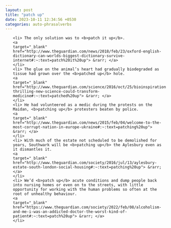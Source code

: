```yaml
---
layout: post
title: "patch up"
date: 2023-10-11 12:34:56 +0530
categories: auto-phrasalverbs
---
```

<ol>

    <li> The only solution was to <b>patch it up</b>.
    <a 
    target="_blank" 
    href="http://www.theguardian.com/news/2018/feb/23/oxford-english-dictionary-can-worlds-biggest-dictionary-survive-internet#:~:text=patch%20it%20up"> &rarr; </a>
    </li>
    <li> The glue on the animal’s heart had gradually biodegraded as tissue had grown over the <b>patched up</b> hole.
    <a 
    target="_blank" 
    href="http://www.theguardian.com/science/2016/oct/25/bioinspiration-thrilling-new-science-could-transform-medicine#:~:text=patched%20up"> &rarr; </a>
    </li>
    <li> He had volunteered as a medic during the protests on the Maidan, <b>patching up</b> protesters beaten by police.
    <a 
    target="_blank" 
    href="http://www.theguardian.com/news/2015/feb/04/welcome-to-the-most-corrupt-nation-in-europe-ukraine#:~:text=patching%20up"> &rarr; </a>
    </li>
    <li> With much of the estate not scheduled to be demolished for years, Southwark will be <b>patching up</b> the Aylesbury even as it dismantles it.
    <a 
    target="_blank" 
    href="http://www.theguardian.com/society/2016/jul/13/aylesbury-estate-south-london-social-housing#:~:text=patching%20up"> &rarr; </a>
    </li>
    <li> We’d <b>patch up</b> acute conditions and dump people back into nursing homes or even on to the streets, with little opportunity for working with the human problems so often at the root of unhealthy behaviour.
    <a 
    target="_blank" 
    href="https://www.theguardian.com/society/2022/feb/08/alcoholism-and-me-i-was-an-addicted-doctor-the-worst-kind-of-patient#:~:text=patch%20up"> &rarr; </a>
    </li>